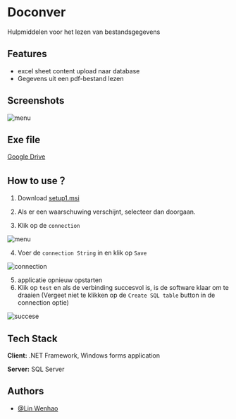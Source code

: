 # Doconver

Hulpmiddelen voor het lezen van bestandsgegevens

## Features

- excel sheet content upload naar database
- Gegevens uit een pdf-bestand lezen

## Screenshots
![menu](https://i.ibb.co/Mndg6d4/Schermafbeelding-2023-02-23-113159.png)

## Exe file

[Google Drive](https://drive.google.com/drive/folders/1-GxmMY94aNZfXRuJjl23Hr_7EV3ZB-2B?usp=sharing)

## How to use？

1. Download [setup1.msi](https://github.com/LinWenhao5/Doconver/releases/tag/doconver)

2. Als er een waarschuwing verschijnt, selecteer dan doorgaan.

3. Klik op de `connection`

![menu](https://i.ibb.co/Mndg6d4/Schermafbeelding-2023-02-23-113159.png)

4. Voer de `connection String` in en klik op `Save`

![connection](https://i.ibb.co/NpYhPvX/Schermafbeelding-2023-02-23-121246.png)

5. applicatie opnieuw opstarten
6. Klik op `test` en als de verbinding succesvol is, is de software klaar om te draaien (Vergeet niet te klikken op de `Create SQL table` button in de connection optie)

![succese](https://i.ibb.co/LP98JpP/Schermafbeelding-2023-02-23-121557.png)


## Tech Stack

**Client:** .NET Framework, Windows forms application

**Server:** SQL Server

## Authors

- [@Lin Wenhao](https://github.com/LinWenhao5)
